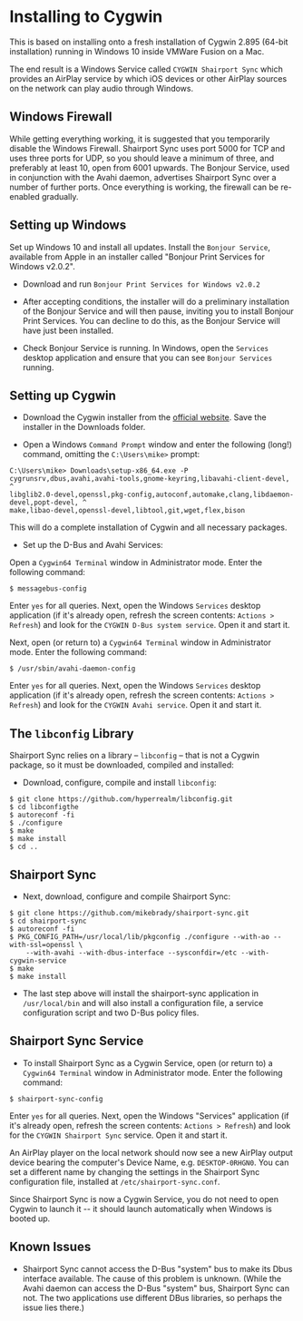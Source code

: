 Installing to Cygwin
====

This is based on installing onto a fresh installation of Cygwin 2.895 (64-bit installation) running in Windows 10
inside VMWare Fusion on a Mac.

The end result is a Windows Service called `CYGWIN Shairport Sync` which provides an AirPlay service by which iOS devices or other AirPlay sources on the network can play audio through Windows.

Windows Firewall
----
While getting everything working, it is suggested that you temporarily disable the Windows Firewall. Shairport Sync uses port 5000 for TCP and uses three ports for UDP, so you should leave a minimum of three, and preferably at least 10, open from 6001 upwards. The Bonjour Service, used in conjunction with the Avahi daemon, advertises Shairport Sync over a number of further ports. Once everything is working, the firewall can be re-enabled gradually.

Setting up Windows
----
Set up Windows 10 and install all updates. Install the `Bonjour Service`, available from Apple in an installer called "Bonjour Print Services for Windows v2.0.2".

* Download and run `Bonjour Print Services for Windows v2.0.2`
* After accepting conditions, the installer will do a preliminary installation of the Bonjour Service and will then pause, inviting you to install Bonjour Print Services. You can decline to do this, as the Bonjour Service will have just been installed.

* Check Bonjour Service is running. In Windows, open the `Services` desktop application and ensure that you can see `Bonjour Services` running.

Setting up Cygwin
----
* Download the Cygwin installer from the [official website](https://cygwin.com/install.html). Save the installer in the Downloads folder.

* Open a Windows `Command Prompt` window and enter the following (long!) command, omitting the `C:\Users\mike>` prompt:
```
C:\Users\mike> Downloads\setup-x86_64.exe -P cygrunsrv,dbus,avahi,avahi-tools,gnome-keyring,libavahi-client-devel, ^
libglib2.0-devel,openssl,pkg-config,autoconf,automake,clang,libdaemon-devel,popt-devel, ^
make,libao-devel,openssl-devel,libtool,git,wget,flex,bison
```
This will do a complete installation of Cygwin and all necessary packages.
* Set up the D-Bus and Avahi Services:

Open a `Cygwin64 Terminal` window in Administrator mode. Enter the following command:
```
$ messagebus-config
```
Enter `yes` for all queries. Next, open the Windows `Services` desktop application (if it's already open, refresh the screen contents: `Actions > Refresh`) and look for the `CYGWIN D-Bus system service`. Open it and start it.

Next, open (or return to) a `Cygwin64 Terminal` window in Administrator mode. Enter the following command:
```
$ /usr/sbin/avahi-daemon-config
```
Enter `yes` for all queries. Next, open the Windows `Services` desktop application (if it's already open, refresh the screen contents: `Actions > Refresh`) and look for the `CYGWIN Avahi service`. Open it and start it.

The `libconfig` Library
----
Shairport Sync relies on a library – `libconfig` – that is not a Cygwin package, so it must be downloaded, compiled and installed:
* Download, configure, compile and install `libconfig`:
```
$ git clone https://github.com/hyperrealm/libconfig.git
$ cd libconfigthe
$ autoreconf -fi
$ ./configure
$ make
$ make install
$ cd ..
```

Shairport Sync
----
* Next, download, configure and compile Shairport Sync:
```
$ git clone https://github.com/mikebrady/shairport-sync.git
$ cd shairport-sync
$ autoreconf -fi
$ PKG_CONFIG_PATH=/usr/local/lib/pkgconfig ./configure --with-ao --with-ssl=openssl \
    --with-avahi --with-dbus-interface --sysconfdir=/etc --with-cygwin-service
$ make
$ make install
```
* The last step above will install the shairport-sync application in `/usr/local/bin` and will also install a configuration file, a service configuration script and two D-Bus policy files. 

Shairport Sync Service
----
* To install Shairport Sync as a Cygwin Service, open (or return to) a `Cygwin64 Terminal` window in Administrator mode. Enter the following command:
```
$ shairport-sync-config
```
Enter `yes` for all queries. Next, open the Windows "Services" application (if it's already open, refresh the screen contents: `Actions > Refresh`) and look for the `CYGWIN Shairport Sync` service. Open it and start it.

An AirPlay player on the local network should now see a new AirPlay output device bearing the computer's Device Name, e.g. `DESKTOP-0RHGN0`. You can set a different name by changing the settings in the Shairport Sync configuration file, installed at `/etc/shairport-sync.conf`.

Since Shairport Sync is now a Cygwin Service, you do not need to open Cygwin to launch it -- it should launch automatically when Windows is booted up.

Known Issues
----
* Shairport Sync cannot access the D-Bus "system" bus to make its Dbus interface available. The cause of this problem is unknown. (While the Avahi daemon can access the D-Bus "system" bus, Shairport Sync can not. The two applications use different DBus libraries, so perhaps the issue lies there.)
